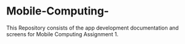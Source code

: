 # Mobile-Computing-
This Repository consists of the app development documentation and screens for Mobile Computing Assignment 1.
